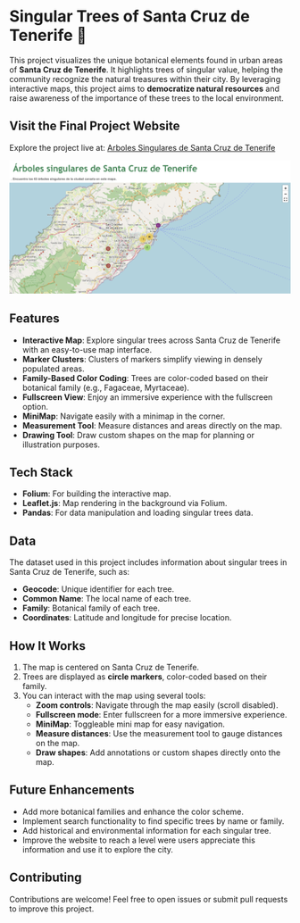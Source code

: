 # Singular Trees of Santa Cruz de Tenerife 🌳

This project visualizes the unique botanical elements found in urban areas of **Santa Cruz de Tenerife**. It highlights trees of singular value, helping the community recognize the natural treasures within their city. By leveraging interactive maps, this project aims to **democratize natural resources** and raise awareness of the importance of these trees to the local environment.

## Visit the Final Project Website
Explore the project live at: [Arboles Singulares de Santa Cruz de Tenerife](https://pablo-ferro.github.io/ArbolesSingularesSantaCruzTenerife/)

![How the web looks like](InterfaceModelTrees.png)

## Features

- **Interactive Map**: Explore singular trees across Santa Cruz de Tenerife with an easy-to-use map interface.
- **Marker Clusters**: Clusters of markers simplify viewing in densely populated areas.
- **Family-Based Color Coding**: Trees are color-coded based on their botanical family (e.g., Fagaceae, Myrtaceae).
- **Fullscreen View**: Enjoy an immersive experience with the fullscreen option.
- **MiniMap**: Navigate easily with a minimap in the corner.
- **Measurement Tool**: Measure distances and areas directly on the map.
- **Drawing Tool**: Draw custom shapes on the map for planning or illustration purposes.

## Tech Stack

- **Folium**: For building the interactive map.
- **Leaflet.js**: Map rendering in the background via Folium.
- **Pandas**: For data manipulation and loading singular trees data.

## Data

The dataset used in this project includes information about singular trees in Santa Cruz de Tenerife, such as:
- **Geocode**: Unique identifier for each tree.
- **Common Name**: The local name of each tree.
- **Family**: Botanical family of each tree.
- **Coordinates**: Latitude and longitude for precise location.

## How It Works

1. The map is centered on Santa Cruz de Tenerife.
2. Trees are displayed as **circle markers**, color-coded based on their family.
3. You can interact with the map using several tools:
   - **Zoom controls**: Navigate through the map easily (scroll disabled).
   - **Fullscreen mode**: Enter fullscreen for a more immersive experience.
   - **MiniMap**: Toggleable mini map for easy navigation.
   - **Measure distances**: Use the measurement tool to gauge distances on the map.
   - **Draw shapes**: Add annotations or custom shapes directly onto the map.

## Future Enhancements

- Add more botanical families and enhance the color scheme.
- Implement search functionality to find specific trees by name or family.
- Add historical and environmental information for each singular tree.
- Improve the website to reach a level were users appreciate this information and use it to explore the city.

## Contributing

Contributions are welcome! Feel free to open issues or submit pull requests to improve this project.
